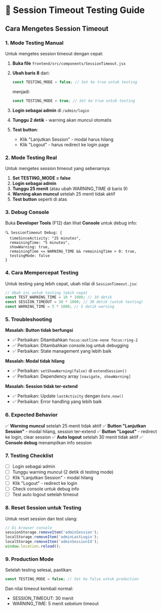 # 🧪 Session Timeout Testing Guide

## Cara Mengetes Session Timeout

### 1. **Mode Testing Manual**

Untuk mengetes session timeout dengan cepat:

1. **Buka file** `frontend/src/components/SessionTimeout.jsx`
2. **Ubah baris 8** dari:
   ```javascript
   const TESTING_MODE = false; // Set ke true untuk testing
   ```
   menjadi:
   ```javascript
   const TESTING_MODE = true; // Set ke true untuk testing
   ```

3. **Login sebagai admin** di `/admin/login`
4. **Tunggu 2 detik** - warning akan muncul otomatis
5. **Test button**:
   - Klik "Lanjutkan Session" - modal harus hilang
   - Klik "Logout" - harus redirect ke login page

### 2. **Mode Testing Real**

Untuk mengetes session timeout yang sebenarnya:

1. **Set TESTING_MODE = false**
2. **Login sebagai admin**
3. **Tunggu 25 menit** (atau ubah WARNING_TIME di baris 9)
4. **Warning akan muncul** setelah 25 menit tidak aktif
5. **Test button** seperti di atas

### 3. **Debug Console**

Buka **Developer Tools** (F12) dan lihat **Console** untuk debug info:

```
🔍 SessionTimeout Debug: {
  timeSinceActivity: "25 minutes",
  remainingTime: "5 minutes", 
  showWarning: true,
  remainingTime <= WARNING_TIME && remainingTime > 0: true,
  testingMode: false
}
```

### 4. **Cara Mempercepat Testing**

Untuk testing yang lebih cepat, ubah nilai di `SessionTimeout.jsx`:

```javascript
// Ubah ini untuk testing lebih cepat
const TEST_WARNING_TIME = 10 * 1000; // 10 detik
const SESSION_TIMEOUT = 30 * 1000; // 30 detik (untuk testing)
const WARNING_TIME = 5 * 1000; // 5 detik warning
```

### 5. **Troubleshooting**

**Masalah: Button tidak berfungsi**
- ✅ Perbaikan: Ditambahkan `focus:outline-none focus:ring-2`
- ✅ Perbaikan: Ditambahkan console.log untuk debugging
- ✅ Perbaikan: State management yang lebih baik

**Masalah: Modal tidak hilang**
- ✅ Perbaikan: `setShowWarning(false)` di `extendSession()`
- ✅ Perbaikan: Dependency array `[navigate, showWarning]`

**Masalah: Session tidak ter-extend**
- ✅ Perbaikan: Update `lastActivity` dengan `Date.now()`
- ✅ Perbaikan: Error handling yang lebih baik

### 6. **Expected Behavior**

✅ **Warning muncul** setelah 25 menit tidak aktif
✅ **Button "Lanjutkan Session"** - modal hilang, session ter-extend
✅ **Button "Logout"** - redirect ke login, clear session
✅ **Auto logout** setelah 30 menit tidak aktif
✅ **Console debug** menampilkan info session

### 7. **Testing Checklist**

- [ ] Login sebagai admin
- [ ] Tunggu warning muncul (2 detik di testing mode)
- [ ] Klik "Lanjutkan Session" - modal hilang
- [ ] Klik "Logout" - redirect ke login
- [ ] Check console untuk debug info
- [ ] Test auto logout setelah timeout

### 8. **Reset Session untuk Testing**

Untuk reset session dan test ulang:

```javascript
// Di browser console
sessionStorage.removeItem('adminSession');
localStorage.removeItem('adminLastLogin');
localStorage.removeItem('adminSessionId');
window.location.reload();
```

### 9. **Production Mode**

Setelah testing selesai, pastikan:

```javascript
const TESTING_MODE = false; // Set ke false untuk production
```

Dan nilai timeout kembali normal:
- SESSION_TIMEOUT: 30 menit
- WARNING_TIME: 5 menit sebelum timeout 